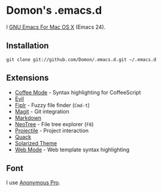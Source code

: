 # Domon's .emacs.d

I [GNU Emacs For Mac OS X](http://emacsformacosx.com/) (Emacs 24).

## Installation

    git clone git://github.com/Domon/.emacs.d.git ~/.emacs.d

## Extensions

* [Coffee Mode](https://github.com/defunkt/coffee-mode) - Syntax highlighting for CoffeeScript
* [Evil](https://gitorious.org/evil/pages/Home)
* [Fiplr](https://github.com/grizzl/fiplr) - Fuzzy file finder (`Cmd-t`)
* [Magit](http://magit.vc/) - Git integration
* [Markdown](http://jblevins.org/projects/markdown-mode/)
* [NeoTree](https://github.com/jaypei/emacs-neotree) - File tree explorer (`F8`)
* [Projectile](http://batsov.com/projectile/) - Project interaction
* [Quack](http://www.neilvandyke.org/quack/)
* [Solarized Theme](https://github.com/bbatsov/solarized-emacs)
* [Web Mode](http://web-mode.org/) - Web template syntax highlighting

## Font

I use [Anonymous Pro](http://www.ms-studio.com/FontSales/anonymouspro.html).

